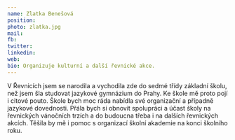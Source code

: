```yaml
---
name: Zlatka Benešová
position: 
photo: zlatka.jpg
mail: 
fb: 
twitter: 
linkedin: 
web: 
bio: Organizuje kulturní a další řevnické akce.
---
```

V Řevnicích jsem se narodila a vychodila zde do sedmé třídy základní školu, než jsem šla studovat jazykové gymnázium do Prahy. Ke škole mě proto pojí i citové pouto. Škole bych moc ráda nabídla své organizační a případně jazykové dovednosti. Přála bych si obnovit spolupráci a účast školy na řevnických vánočních trzích a do budoucna třeba i na dalších řevnických akcích. Těšila by mě i pomoc s organizací školní akademie na konci školního roku.
